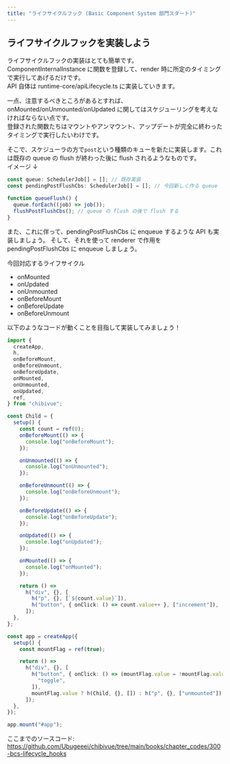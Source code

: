 ```yaml
---
title: "ライフサイクルフック (Basic Component System 部門スタート)"
---
```


## ライフサイクルフックを実装しよう

ライフサイクルフックの実装はとても簡単です。  
ComponentInternalInstance に関数を登録して、render 時に所定のタイミングで実行してあげるだけです。  
API 自体は runtime-core/apiLifecycle.ts に実装していきます。

一点、注意するべきところがあるとすれば、onMounted/onUnmounted/onUpdated に関してはスケジューリングを考えなければならない点です。  
登録された関数たちはマウントやアンマウント、アップデートが完全に終わったタイミングで実行したいわけです。

そこで、スケジューラの方で`post`という種類のキューを新たに実装します。これは既存の queue の flush が終わった後に flush されるようなものです。  
イメージ ↓

```ts
const queue: SchedulerJob[] = []; // 既存実装
const pendingPostFlushCbs: SchedulerJob[] = []; // 今回新しく作る queue

function queueFlush() {
  queue.forEach((job) => job());
  flushPostFlushCbs(); // queue の flush の後で flush する
}
```

また、これに伴って、pendingPostFlushCbs に enqueue するような API も実装しましょう。
そして、それを使って renderer で作用を pendingPostFlushCbs に enqueue しましょう。

今回対応するライフサイクル

- onMounted
- onUpdated
- onUnmounted
- onBeforeMount
- onBeforeUpdate
- onBeforeUnmount

以下のようなコードが動くことを目指して実装してみましょう！

```ts
import {
  createApp,
  h,
  onBeforeMount,
  onBeforeUnmount,
  onBeforeUpdate,
  onMounted,
  onUnmounted,
  onUpdated,
  ref,
} from "chibivue";

const Child = {
  setup() {
    const count = ref(0);
    onBeforeMount(() => {
      console.log("onBeforeMount");
    });

    onUnmounted(() => {
      console.log("onUnmounted");
    });

    onBeforeUnmount(() => {
      console.log("onBeforeUnmount");
    });

    onBeforeUpdate(() => {
      console.log("onBeforeUpdate");
    });

    onUpdated(() => {
      console.log("onUpdated");
    });

    onMounted(() => {
      console.log("onMounted");
    });

    return () =>
      h("div", {}, [
        h("p", {}, [`${count.value}`]),
        h("button", { onClick: () => count.value++ }, ["increment"]),
      ]);
  },
};

const app = createApp({
  setup() {
    const mountFlag = ref(true);

    return () =>
      h("div", {}, [
        h("button", { onClick: () => (mountFlag.value = !mountFlag.value) }, [
          "toggle",
        ]),
        mountFlag.value ? h(Child, {}, []) : h("p", {}, ["unmounted"]),
      ]);
  },
});

app.mount("#app");
```

ここまでのソースコード:  
https://github.com/Ubugeeei/chibivue/tree/main/books/chapter_codes/300-bcs-lifecycle_hooks

